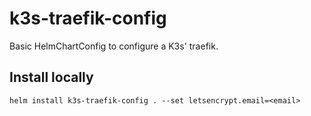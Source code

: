 # k3s-traefik-config

Basic HelmChartConfig to configure a K3s' traefik.


## Install locally

```
helm install k3s-traefik-config . --set letsencrypt.email=<email>
```